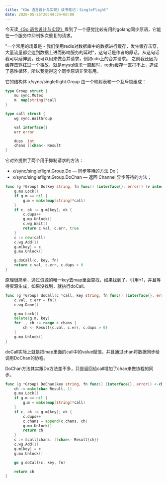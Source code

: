 ```yaml
---
title: "《Go 语言设计与实现》读书笔记：SingleFlight"
date: 2020-05-25T20:44:54+08:00
---
```


今天读[《Go 语言设计与实现》](https://draveness.me/golang/docs/part3-runtime/ch06-concurrency/golang-sync-primitives/#rwmutex)看到了一个感觉比较有用的golang同步原语，它能在一个服务中抑制多次重复的请求。

"一个常用的场景是 - 我们使用redis对数据库中的数据进行缓存，发生缓存击穿，大量流量都会达到数据上进而影响服务的延时"，这句话是作者的原话。从这句话我可以延伸到，还可以用来做合并请求，例如cdn上的合并请求。
之前我还因为缓存击穿扛过一个事故，就是mysql请求一直超时，redis缓存一直打不上，造成了恶性循环，所以我觉得这个同步原语非常有用。

它的结构体 x/sync/singleflight.Group 由一个映射表和一个互斥锁组成：
```go
type Group struct {
	mu sync.Mutex
	m  map[string]*call
}

type call struct {
	wg sync.WaitGroup

	val interface{}
	err error

	dups  int
	chans []chan<- Result
}
```
它对外提供了两个用于抑制请求的方法：
* x/sync/singleflight.Group.Do — 同步等待的方法 Do；
* x/sync/singleflight.Group.DoChan — 返回 Channel 异步等待的方法；
```go
func (g *Group) Do(key string, fn func() (interface{}, error)) (v interface{}, err error, shared bool) {
	g.mu.Lock()
	if g.m == nil {
		g.m = make(map[string]*call)
	}
	if c, ok := g.m[key]; ok {
		c.dups++
		g.mu.Unlock()
		c.wg.Wait()
		return c.val, c.err, true
	}
	c := new(call)
	c.wg.Add(1)
	g.m[key] = c
	g.mu.Unlock()

	g.doCall(c, key, fn)
	return c.val, c.err, c.dups > 0
}
```
原理很简单，通过资源的唯一key去map里面查找，如果找到了，引用+1，并且等待资源生成，如果没找到，就执行doCall。
```go
func (g *Group) doCall(c *call, key string, fn func() (interface{}, error)) {
	c.val, c.err = fn()
	c.wg.Done()

	g.mu.Lock()
	delete(g.m, key)
	for _, ch := range c.chans {
		ch <- Result{c.val, c.err, c.dups > 0}
	}
	g.mu.Unlock()
}
```
doCall实际上就是把map里面的call中的value赋值，并且通过chan将数据同步给调用DoChan的协程。

DoChan方法其实跟Do方法差不多，只是返回给call增加了chan来做协程的同步。
```go
func (g *Group) DoChan(key string, fn func() (interface{}, error)) <-chan Result {
	ch := make(chan Result, 1)
	g.mu.Lock()
	if g.m == nil {
		g.m = make(map[string]*call)
	}
	if c, ok := g.m[key]; ok {
		c.dups++
		c.chans = append(c.chans, ch)
		g.mu.Unlock()
		return ch
	}
	c := &call{chans: []chan<- Result{ch}}
	c.wg.Add(1)
	g.m[key] = c
	g.mu.Unlock()

	go g.doCall(c, key, fn)

	return ch
}
```